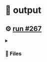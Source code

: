 # 📝  output 

## ⚙️ [run #267](https://github.com/jwenerd/ytm-dl/actions/runs/7730697183)

<details>

<summary>

### 📁 Files

</summary>

|                                                                       |lines|size|bytes |
|-----------------------------------------------------------------------|-----|----|------|
|[`output/history.csv` ](output/history.csv)                            |1932 |188K|188956|
|[`output/library_albums.csv` ](output/library_albums.csv)              |945  |68K |66011 |
|[`output/library_songs.csv` ](output/library_songs.csv)                |2940 |248K|252527|
|[`output/library_artists.csv` ](output/library_artists.csv)            |2031 |92K |92179 |
|[`output/liked_songs.csv` ](output/liked_songs.csv)                    |1453 |124K|126261|
|[`output/library_subscriptions.csv` ](output/library_subscriptions.csv)|68   |4.0K|2670  |

</details>